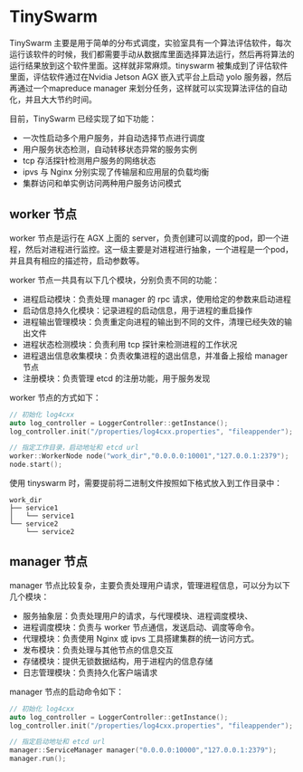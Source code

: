 # TinySwarm

TinySwarm 主要是用于简单的分布式调度，实验室具有一个算法评估软件，每次运行该软件的时候，我们都需要手动从数据库里面选择算法运行，然后再将算法的运行结果放到这个软件里面。这样就非常麻烦。tinyswarm 被集成到了评估软件里面，评估软件通过在Nvidia Jetson AGX 嵌入式平台上启动 yolo 服务器，然后再通过一个mapreduce manager 来划分任务，这样就可以实现算法评估的自动化，并且大大节约时间。

目前，TinySwarm 已经实现了如下功能：

- 一次性启动多个用户服务，并自动选择节点进行调度
- 用户服务状态检测，自动转移状态异常的服务实例
- tcp 存活探针检测用户服务的网络状态
- ipvs 与 Nginx 分别实现了传输层和应用层的负载均衡
- 集群访问和单实例访问两种用户服务访问模式

## worker 节点

worker 节点是运行在 AGX 上面的 server，负责创建可以调度的pod，即一个进程，然后对进程进行监控。这一级主要是对进程进行抽象，一个进程是一个pod，并且具有相应的描述符，启动参数等。

worker 节点一共具有以下几个模块，分别负责不同的功能：

- 进程启动模块：负责处理 manager 的 rpc 请求，使用给定的参数来启动进程
- 启动信息持久化模块：记录进程的启动信息，用于进程的重启操作
- 进程输出管理模块：负责重定向进程的输出到不同的文件，清理已经失效的输出文件
- 进程状态检测模块：负责利用 tcp 探针来检测进程的工作状况
- 进程退出信息收集模块：负责收集进程的退出信息，并准备上报给 manager 节点
- 注册模块：负责管理 etcd 的注册功能，用于服务发现

worker 节点的方式如下：

```c++
// 初始化 log4cxx 
auto log_controller = LoggerController::getInstance();
log_controller.init("/properties/log4cxx.properties", "fileappender");

// 指定工作目录，启动地址和 etcd url
worker::WorkerNode node("work_dir","0.0.0.0:10001","127.0.0.1:2379");
node.start();
```

使用 tinyswarm 时，需要提前将二进制文件按照如下格式放入到工作目录中：

```
work_dir
├── service1
│   └── service1
└── service2
    └── service2
```

## manager 节点

manager 节点比较复杂，主要负责处理用户请求，管理进程信息，可以分为以下几个模块：

- 服务抽象层：负责处理用户的请求，与代理模块、进程调度模块、
- 进程调度模块：负责与 worker 节点通信，发送启动、调度等命令。
- 代理模块：负责使用 Nginx 或 ipvs 工具搭建集群的统一访问方式。
- 发布模块：负责处理与其他节点的信息交互
- 存储模块：提供无锁数据结构，用于进程内的信息存储
- 日志管理模块：负责持久化客户端请求

manager 节点的启动命令如下：

```c++
// 初始化 log4cxx 
auto log_controller = LoggerController::getInstance();
log_controller.init("/properties/log4cxx.properties", "fileappender");

// 指定启动地址和 etcd url
manager::ServiceManager manager("0.0.0.0:10000","127.0.0.1:2379");
manager.run();
```

